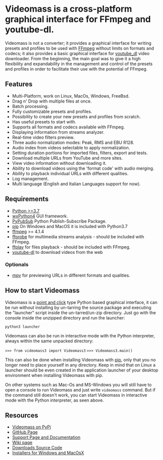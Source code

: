 # **Videomass** is a cross-platform graphical interface for FFmpeg and youtube-dl.
Videomass is not a converter; it provides a graphical interface for writing presets and profiles to be used with [FFmpeg](https://www.ffmpeg.org/) without limits on formats and codecs; it also provides a basic graphical interface for [youtube_dl](https://pypi.org/project/youtube_dl/) video downloader. From the beginning, the main goal was to give it a high flexibility and expandability in the management and control of the presets and profiles in order to facilitate their use with the potential of FFmpeg.

## Features
- Multi-Platform, work on Linux, MacOs, Windows, FreeBsd.
- Drag n' Drop with multiple files at once.
- Batch processing.
- Fully customizable presets and profiles.
- Possibility to create your new presets and profiles from scratch.
- Has useful presets to start with.
- Supports all formats and codecs available with FFmpeg.
- Displaying information from streams analyzer.
- Real-time video filters preview.
- Three audio normalization modes: Peak, RMS and EBU R128.
- Audio index from videos selectable to apply normalization.
- Setting duration portions for imported files, filters, export and tests.
- Download multiple URLs from YouTube and more sites.
- View video information without downloading it.
- Ability to download videos using the 'format code' with audio merging.
- Ability to playback individual URLs with different qualities.
- Log management.
- Multi language (English and Italian Languages support for now).

## Requirements
- [Python >=3.7](https://www.python.org/)
- [wxPython4](https://wxpython.org/) GUI framework.
- [PyPubSub](https://pypi.org/project/PyPubSub/) Python Publish-Subscribe Package.
- [pip](https://pypi.org/project/pip/) On Windows and MacOS it is included with Python3.7
- [ffmpeg](https://ffmpeg.org/) >= 4.1.4
- [ffprobe](https://ffmpeg.org/ffprobe.html) for multimedia streams analysis - should be included with FFmpeg.
- [ffplay](http://ffmpeg.org/ffplay.html) for files playback - should be included with FFmpeg.
- [youtube-dl](https://pypi.org/project/youtube_dl/) to download videos from the web

### Optionals
- [mpv](https://mpv.io/) for previewing URLs in different formats and qualities.

## How to start Videomass
Videomass is a [point and click](https://en.wikipedia.org/wiki/Point_and_click) type Python based graphical interface, it can be run without installing by un-tarring the source package and executing the "launcher" script inside the un-tarred/un-zip directory. Just go with the console inside the unzipped directory and run the launcher:

`python3 launcher`

Videomass can also be run in interactive mode with the Python interpreter, always within the same unpacked directory:

`>>> from videomass3 import Videomass3`
`>>> Videomass3.main()`

This can also be done when installing Videomass with [pip](https://pypi.org/project/pip/), only that you no longer need to place yourself in any directory. Keep in mind that on Linux a launcher should be even created in the application launcher of your desktop environment when installing Videomass with pip.

On other systems such as Mac-Os and MS-Windows you will still have to open a console to run Videomass and just write `videomass` command. But if the command still doesn't work, you can start Videomass in interactive mode with the Python interpreter, as seen above.

## Resources
* [Videomass on PyPi](https://pypi.org/project/videomass/)
* [GitHub Page](https://github.com/jeanslack/Videomass)
* [Support Page and Documentation](http://jeanslack.github.io/Videomass)
* [Wiki page](https://github.com/jeanslack/Videomass/wiki)
* [Downloads Source Code](https://github.com/jeanslack/Videomass/releases)
* [Installers for Windows and MacOsX](https://sourceforge.net/projects/videomass2/)


